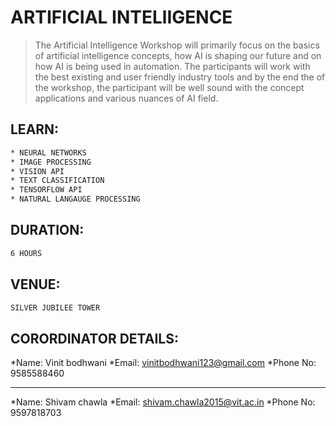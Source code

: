 # ARTIFICIAL INTELlIGENCE

> The Artificial Intelligence Workshop will primarily focus on the basics of artificial intelligence concepts, how AI is shaping our future and on how AI is being used in automation. The participants will work with the best existing and user friendly industry tools and by the end the of the workshop, the participant will be well sound with the concept applications and various nuances of AI field.

## LEARN:
```sh
* NEURAL NETWORKS
* IMAGE PROCESSING
* VISION API
* TEXT CLASSIFICATION
* TENSORFLOW API
* NATURAL LANGAUGE PROCESSING
```
## DURATION:

```sh
6 HOURS
```

## VENUE:

```sh
SILVER JUBILEE TOWER
```
## CORORDINATOR DETAILS:

*Name: Vinit bodhwani
*Email: vinitbodhwani123@gmail.com 
*Phone No: 9585588460
- - - -
*Name: Shivam chawla 
*Email: shivam.chawla2015@vit.ac.in 
*Phone No: 9597818703 
